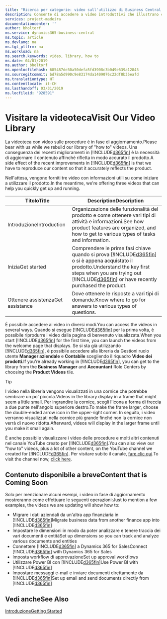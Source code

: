 ```yaml
---
title: "Ricerca per categorie: video sull'utilizzo di Business Central | Documenti Microsoft"
description: Consente di accedere a video introduttivi che illustrano come eseguire le attività comuni.
services: project-madeira
documentationcenter: ''
author: bholtorf
ms.service: dynamics365-business-central
ms.topic: article
ms.devlang: na
ms.tgt_pltfrm: na
ms.workload: na
ms.search.keywords: video, library, how to
ms.date: 04/01/2019
ms.author: bholtorf
ms.openlocfilehash: 685487de30a50defa5fd3908c3b049e639a12843
ms.sourcegitcommit: bd78a5d990c9e83174da1409076c22df8b35eafd
ms.translationtype: HT
ms.contentlocale: it-CH
ms.lasthandoff: 03/31/2019
ms.locfileid: "928591"
---
```

# <a name="visit-our-video-library"></a><span data-ttu-id="cfcda-103">Visitare la videoteca</span><span class="sxs-lookup"><span data-stu-id="cfcda-103">Visit Our Video Library</span></span>
<span data-ttu-id="cfcda-104">La videoteca con video sulle procedure è in fase di aggiornamento.</span><span class="sxs-lookup"><span data-stu-id="cfcda-104">Please bear with us while we rebuild our library of "how to" videos.</span></span> <span data-ttu-id="cfcda-105">Una conseguenza dei recenti miglioramenti in [!INCLUDE[d365fin](includes/d365fin_md.md)] è la necessità di aggiornare il contenuto affinché rifletta in modo accurato il prodotto.</span><span class="sxs-lookup"><span data-stu-id="cfcda-105">A side effect of the recent improvements in [!INCLUDE[d365fin](includes/d365fin_md.md)] is that we have to reproduce our content so that it accurately reflects the product.</span></span>

<span data-ttu-id="cfcda-106">Nell'attesa, vengono forniti tre video con informazioni utili su come iniziare a utilizzare il prodotto.</span><span class="sxs-lookup"><span data-stu-id="cfcda-106">In the meantime, we're offering three videos that can help you quickly get up and running.</span></span>

|<span data-ttu-id="cfcda-107">Titolo</span><span class="sxs-lookup"><span data-stu-id="cfcda-107">Title</span></span>|<span data-ttu-id="cfcda-108">Description</span><span class="sxs-lookup"><span data-stu-id="cfcda-108">Description</span></span>|
|----|----|
|<span data-ttu-id="cfcda-109">Introduzione</span><span class="sxs-lookup"><span data-stu-id="cfcda-109">Introduction</span></span>|<span data-ttu-id="cfcda-110">Organizzazione delle funzionalità del prodotto e come ottenere vari tipi di attività e informazioni.</span><span class="sxs-lookup"><span data-stu-id="cfcda-110">See how product features are organized, and how to get to various types of tasks and information.</span></span>|
|<span data-ttu-id="cfcda-111">Inizia</span><span class="sxs-lookup"><span data-stu-id="cfcda-111">Get started</span></span>|<span data-ttu-id="cfcda-112">Comprendere le prime fasi chiave quando si prova [!INCLUDE[d365fin](includes/d365fin_md.md)] o si è appena acquistato il prodotto.</span><span class="sxs-lookup"><span data-stu-id="cfcda-112">Understand the key first steps when you are trying out [!INCLUDE[d365fin](includes/d365fin_md.md)] or have recently purchased the product.</span></span> |
|<span data-ttu-id="cfcda-113">Ottenere assistenza</span><span class="sxs-lookup"><span data-stu-id="cfcda-113">Get assistance</span></span>|<span data-ttu-id="cfcda-114">Dove ottenere le risposte a vari tipi di domande.</span><span class="sxs-lookup"><span data-stu-id="cfcda-114">Know where to go for answers to various types of questions.</span></span>|

<span data-ttu-id="cfcda-115">È possibile accedere ai video in diversi modi.</span><span class="sxs-lookup"><span data-stu-id="cfcda-115">You can access the videos in several ways.</span></span> <span data-ttu-id="cfcda-116">Quando si esegue [!INCLUDE[d365fin](includes/d365fin_md.md)] per la prima volta, è possibile riprodurre i video dalla pagina di benvenuto visualizzata.</span><span class="sxs-lookup"><span data-stu-id="cfcda-116">When you start [!INCLUDE[d365fin](includes/d365fin_md.md)] for the first time, you can launch the videos from the welcome page that displays.</span></span> <span data-ttu-id="cfcda-117">Se si sta già utilizzando [!INCLUDE[d365fin](includes/d365fin_md.md)], è possibile accedere alla libreria da Gestioni ruolo utente **Manager aziendale** e **Contabile** scegliendo il riquadro **Video dei prodotti**.</span><span class="sxs-lookup"><span data-stu-id="cfcda-117">If you're already working in [!INCLUDE[d365fin](includes/d365fin_md.md)], you can get to the library from the **Business Manager** and **Accountant** Role Centers by choosing the **Product Videos** tile.</span></span>

> [!Tip]  
> <span data-ttu-id="cfcda-118">I video nella libreria vengono visualizzati in una cornice che potrebbe sembrare un po' piccola.</span><span class="sxs-lookup"><span data-stu-id="cfcda-118">Videos in the library display in a frame that might seem a little small.</span></span> <span data-ttu-id="cfcda-119">Per ingrandire la cornice, scegli l'icona a forma di freccia a due punte nell'angolo superiore destro.</span><span class="sxs-lookup"><span data-stu-id="cfcda-119">To make the frame larger, choose the double-ended arrow icon in the upper-right corner.</span></span> <span data-ttu-id="cfcda-120">In seguito, i video verranno visualizzati nella cornice più grande finché non la cornice non verrà di nuovo ridotta.</span><span class="sxs-lookup"><span data-stu-id="cfcda-120">Afterward, videos will display in the larger frame until you make it small again.</span></span>

<span data-ttu-id="cfcda-121">È anche possibile visualizzare i video delle procedure e molti altri contenuti nel canale YouTube creato per [!INCLUDE[d365fin](includes/d365fin_md.md)].</span><span class="sxs-lookup"><span data-stu-id="cfcda-121">You can also view our "how to" videos, plus a lot of other content, on the YouTube channel we created for [!INCLUDE[d365fin](includes/d365fin_md.md)].</span></span> <span data-ttu-id="cfcda-122">Per visitare subito il canale, [fare clic qui](https://go.microsoft.com/fwlink/?linkid=851533).</span><span class="sxs-lookup"><span data-stu-id="cfcda-122">To visit the channel now, [click here](https://go.microsoft.com/fwlink/?linkid=851533).</span></span>

## <a name="content-that-is-coming-soon"></a><span data-ttu-id="cfcda-123">Contenuto disponibile a breve</span><span class="sxs-lookup"><span data-stu-id="cfcda-123">Content that is Coming Soon</span></span>
<span data-ttu-id="cfcda-124">Solo per menzionare alcuni esempi, i video in fase di aggiornamento mostreranno come effettuare le seguenti operazioni:</span><span class="sxs-lookup"><span data-stu-id="cfcda-124">Just to mention a few examples, the videos we are updating will show how to:</span></span>  

* <span data-ttu-id="cfcda-125">Migrare i dati aziendali da un'altra app finanziaria in [!INCLUDE[d365fin](includes/d365fin_md.md)]</span><span class="sxs-lookup"><span data-stu-id="cfcda-125">Migrate business data from another finance app into [!INCLUDE[d365fin](includes/d365fin_md.md)]</span></span>  
* <span data-ttu-id="cfcda-126">Impostare le dimensioni in modo da poter analizzare e tenere traccia dei vari documenti e entità</span><span class="sxs-lookup"><span data-stu-id="cfcda-126">Set up dimensions so you can track and analyze various documents and entities</span></span>
* <span data-ttu-id="cfcda-127">Connettere [!INCLUDE[d365fin](includes/d365fin_md.md)] a Dynamics 365 for Sales</span><span class="sxs-lookup"><span data-stu-id="cfcda-127">Connect [!INCLUDE[d365fin](includes/d365fin_md.md)] with Dynamics 365 for Sales</span></span>
* <span data-ttu-id="cfcda-128">Imposta workflow di approvazione</span><span class="sxs-lookup"><span data-stu-id="cfcda-128">Set up approval workflows</span></span>  
* <span data-ttu-id="cfcda-129">Utilizzare Power BI con [!INCLUDE[d365fin](includes/d365fin_md.md)]</span><span class="sxs-lookup"><span data-stu-id="cfcda-129">Use Power BI with [!INCLUDE[d365fin](includes/d365fin_md.md)]</span></span>  
* <span data-ttu-id="cfcda-130">Impostare messaggi e-mail e inviare documenti direttamente da [!INCLUDE[d365fin](includes/d365fin_md.md)]</span><span class="sxs-lookup"><span data-stu-id="cfcda-130">Set up email and send documents directly from [!INCLUDE[d365fin](includes/d365fin_md.md)]</span></span>  

## <a name="see-also"></a><span data-ttu-id="cfcda-131">Vedi anche</span><span class="sxs-lookup"><span data-stu-id="cfcda-131">See Also</span></span>
[<span data-ttu-id="cfcda-132">Introduzione</span><span class="sxs-lookup"><span data-stu-id="cfcda-132">Getting Started</span></span>](product-get-started.md)
